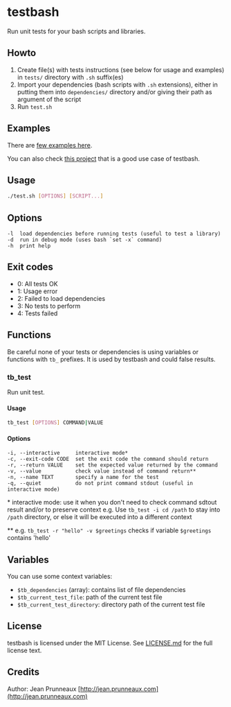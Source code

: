 # testbash
Run unit tests for your bash scripts and libraries.

## Howto
1. Create file(s) with tests instructions (see below for usage and examples) in `tests/` directory with `.sh` suffix(es)
2. Import your dependencies (bash scripts with `.sh` extensions), either in putting them into `dependencies/` directory
and/or giving their path as argument of the script
3. Run `test.sh`

## Examples
There are [few examples here](examples/).

You can also check [this project](https://github.com/pruje/libbash-tests) that is a good use case of testbash.

## Usage
```bash
./test.sh [OPTIONS] [SCRIPT...]
```

## Options
```
-l  load dependencies before running tests (useful to test a library)
-d  run in debug mode (uses bash `set -x` command)
-h  print help
```

## Exit codes
- 0: All tests OK
- 1: Usage error
- 2: Failed to load dependencies
- 3: No tests to perform
- 4: Tests failed

## Functions
Be careful none of your tests or dependencies is using variables or functions with `tb_` prefixes.
It is used by testbash and could false results.

### tb_test
Run unit test.

#### Usage
```bash
tb_test [OPTIONS] COMMAND|VALUE
```

#### Options
```
-i, --interactive     interactive mode*
-c, --exit-code CODE  set the exit code the command should return
-r, --return VALUE    set the expected value returned by the command
-v, --value           check value instead of command return**
-n, --name TEXT       specify a name for the test
-q, --quiet           do not print command stdout (useful in interactive mode)
```

\*  interactive mode: use it when you don't need to check command sdtout result and/or to preserve context
    e.g. Use `tb_test -i cd /path` to stay into `/path` directory, or else it will be executed into a different context

\** e.g. `tb_test -r "hello" -v $greetings` checks if variable `$greetings` contains 'hello'

## Variables
You can use some context variables:
- `$tb_dependencies` (array): contains list of file dependencies
- `$tb_current_test_file`: path of the current test file
- `$tb_current_test_directory`: directory path of the current test file

## License
testbash is licensed under the MIT License. See [LICENSE.md](LICENSE.md) for the full license text.

## Credits
Author: Jean Prunneaux [http://jean.prunneaux.com](http://jean.prunneaux.com)
